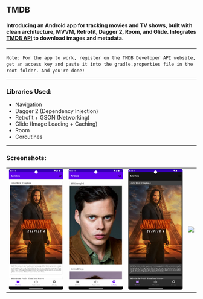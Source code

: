 ## TMDB

#### Introducing an Android app for tracking movies and TV shows, built with clean architecture, MVVM, Retrofit, Dagger 2, Room, and Glide. Integrates [TMDB API](https://www.themoviedb.org/documentation/api?language=en-CA) to download images and metadata. 

---

`Note:
For the app to work, register on the TMDB Developer API website, get an access key and paste it into the gradle.properties file in the root folder. And you're done! 
`

---

### Libraries Used:
* Navigation
* Dagger 2 (Dependency Injection)
* Retrofit + GSON (Networking) 
* Glide (Image Loading + Caching)
* Room
* Coroutines

---

### Screenshots:
| | | | |
|---|---|---|---|
| ![](./screenshots/1.png) | ![](./screenshots/2.png) | ![](./screenshots/3.png) | ![](./screenshots/demo.gif)

